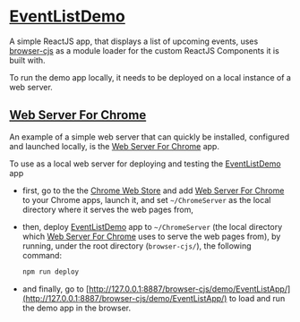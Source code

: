 # [EventListDemo](#eventlistdemo)

A simple ReactJS app, that displays a list of upcoming events, uses [browser-cjs](../../README.md#browser-cjs) as a module loader for the custom ReactJS Components it is built with.

To run the demo app locally, it needs to be deployed on a local instance of a web server.

## [Web Server For Chrome](https://chrome.google.com/webstore/detail/web-server-for-chrome/ofhbbkphhbklhfoeikjpcbhemlocgigb/related?hl=en)

An example of a simple web server that can quickly be installed, configured and launched locally, is the [Web Server For Chrome](https://chrome.google.com/webstore/detail/web-server-for-chrome/ofhbbkphhbklhfoeikjpcbhemlocgigb/related?hl=en) app.

To use  as a local web server for deploying and testing the [EventListDemo](#eventlistdemo) app

- first, go to the the [Chrome Web Store](https://chrome.google.com/webstore/category/extensions?hl=en) and add [Web Server For Chrome](https://chrome.google.com/webstore/detail/web-server-for-chrome/ofhbbkphhbklhfoeikjpcbhemlocgigb/related?hl=en) to your Chrome apps, launch it, and set `~/ChromeServer` as the local directory where it serves the web pages from,
- then, deploy [EventListDemo](#eventlistdemo) app to `~/ChromeServer` (the local directory which [Web Server For Chrome](https://chrome.google.com/webstore/detail/web-server-for-chrome/ofhbbkphhbklhfoeikjpcbhemlocgigb/related?hl=en) uses to serve the web pages from), by running, under the root directory (`browser-cjs/`), the following command:

  ```sh
  npm run deploy
  ```

- and finally, go to [http://127.0.0.1:8887/browser-cjs/demo/EventListApp/](http://127.0.0.1:8887/browser-cjs/demo/EventListApp/) to load and run the demo app in the browser.
